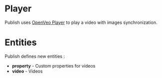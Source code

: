# Player

Publish uses [OpenVeo Player](https://github.com/veo-labs/openveo-player) to play a video with images synchronization.

# Entities

Publish defines new entities :

- **property** - Custom properties for videos
- **video** - Videos